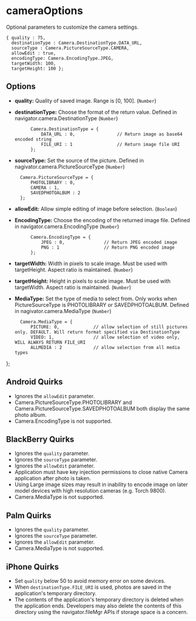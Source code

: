 cameraOptions
=============

Optional parameters to customize the camera settings.

    { quality : 75, 
      destinationType : Camera.DestinationType.DATA_URL, 
      sourceType : Camera.PictureSourceType.CAMERA, 
      allowEdit : true,
      encodingType: Camera.EncodingType.JPEG,
      targetWidth: 100,
      targetHeight: 100 };

Options
-------

- __quality:__ Quality of saved image. Range is [0, 100]. (`Number`)

- __destinationType:__ Choose the format of the return value.  Defined in navigator.camera.DestinationType (`Number`)
        
            Camera.DestinationType = {
                DATA_URL : 0,                // Return image as base64 encoded string
                FILE_URI : 1                 // Return image file URI
            };

- __sourceType:__ Set the source of the picture.  Defined in nagivator.camera.PictureSourceType (`Number`)
     
        Camera.PictureSourceType = {
            PHOTOLIBRARY : 0,
            CAMERA : 1,
            SAVEDPHOTOALBUM : 2
        };

- __allowEdit:__ Allow simple editing of image before selection. (`Boolean`)
  
- __EncodingType:__ Choose the encoding of the returned image file.  Defined in navigator.camera.EncodingType (`Number`)
        
            Camera.EncodingType = {
                JPEG : 0,               // Return JPEG encoded image
                PNG : 1                 // Return PNG encoded image
            };

- __targetWidth:__ Width in pixels to scale image. Must be used with targetHeight.  Aspect ratio is maintained. (`Number`)
- __targetHeight:__ Height in pixels to scale image. Must be used with targetWidth. Aspect ratio is maintained. (`Number`)

- __MediaType:__ Set the type of media to select from.  Only works when PictureSourceType is PHOTOLIBRARY or SAVEDPHOTOALBUM. Defined in nagivator.camera.MediaType (`Number`)
     
        Camera.MediaType = { 
			PICTURE: 0,             // allow selection of still pictures only. DEFAULT. Will return format specified via DestinationType
			VIDEO: 1,               // allow selection of video only, WILL ALWAYS RETURN FILE_URI
			ALLMEDIA : 2			// allow selection from all media types
};
  
Android Quirks
--------------

- Ignores the `allowEdit` parameter.
- Camera.PictureSourceType.PHOTOLIBRARY and Camera.PictureSourceType.SAVEDPHOTOALBUM both display the same photo album.
- Camera.EncodingType is not supported.

BlackBerry Quirks
-----------------

- Ignores the `quality` parameter.
- Ignores the `sourceType` parameter.
- Ignores the `allowEdit` parameter.
- Application must have key injection permissions to close native Camera application after photo is taken.
- Using Large image sizes may result in inability to encode image on later model devices with high resolution cameras (e.g. Torch 9800).
- Camera.MediaType is not supported.

Palm Quirks
-----------

- Ignores the `quality` parameter.
- Ignores the `sourceType` parameter.
- Ignores the `allowEdit` parameter.
- Camera.MediaType is not supported.

iPhone Quirks
--------------

- Set `quality` below 50 to avoid memory error on some devices.
- When `destinationType.FILE_URI` is used, photos are saved in the application's temporary directory.
- The contents of the application's temporary directory is deleted when the application ends. Developers may also delete the contents of this directory using the navigator.fileMgr APIs if storage space is a concern.

           